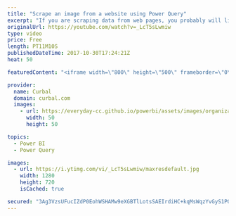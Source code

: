 ```yaml
---
title: "Scrape an image from a website using Power Query"
excerpt: "If you are scraping data from web pages, you probably will like to get the images available on the page too. In this video, I will show you how to easily scrape the images too.  Chapters: 00:00 Intro 02:10 Show the structure of the website and the use case 03:00 Find the html tag image 05:50 Scrape the"
originalUrl: https://youtube.com/watch?v=_LcT5sLwmiw
type: video
price: Free
length: PT11M10S
publishedDateTime: 2017-10-30T17:24:21Z
heat: 50

featuredContent: "<iframe width=\"800\" height=\"500\" frameborder=\"0\" src=\"https://www.youtube.com/embed/_LcT5sLwmiw\" allow=\"accelerometer; autoplay; encrypted-media; gyroscope; picture-in-picture\" allowfullscreen></iframe>"

provider:
  name: Curbal
  domain: curbal.com
  images:
    - url: https://everyday-cc.github.io/powerbi/assets/images/organizations/curbal.com-50x50.jpg
      width: 50
      height: 50

topics:
  - Power BI
  - Power Query

images:
  - url: https://i.ytimg.com/vi/_LcT5sLwmiw/maxresdefault.jpg
    width: 1280
    height: 720
    isCached: true

secured: "3Ag3VzsUFucIZdP0EohWSHAMw9eXGBTlLotsSAEIrdiHC+kqMsWqzYvGyS1POYxPyYDJn1JDq0yAu9mQlDimUkrEe8msIf63IgUfpoa4a3VlZ56swJFmPeE7CUx4ozMGUEXudYSFINEkeesDMzcAJiRxraMcFazC8fEepJu3OdbIqv8oY+csuZgVmB8f4tKmtGq82GheOX/sHAYBf/mRaHGSlSBQX6BXFZPorHyyQIDnOHczmAauRfCp/yM9POJvVvi3TUNzVZDkPSlesJoYn27JNJ0CnYFMIV37R5IzvZbryaA2e87fJ3GzcwgZorLLBGhh76ApqxlIQoeT/ZCMzJ55IXt2eLb0/1xgjVif6BBaxx5JgngkLR8XxsW6benWZyNLCsO+RpOjaHuxCInUTSYItvtwH1NKiiTm6TyAJpU=;N0zwv0Ifv1K7K0LL8oeRLg=="
---
```


